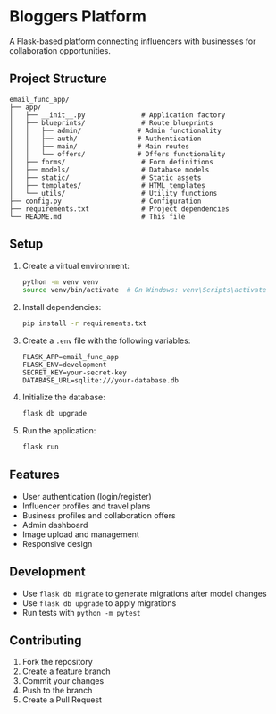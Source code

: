 # Bloggers Platform

A Flask-based platform connecting influencers with businesses for collaboration opportunities.

## Project Structure

```
email_func_app/
├── app/
│   ├── __init__.py              # Application factory
│   ├── blueprints/              # Route blueprints
│   │   ├── admin/              # Admin functionality
│   │   ├── auth/               # Authentication
│   │   ├── main/               # Main routes
│   │   └── offers/             # Offers functionality
│   ├── forms/                   # Form definitions
│   ├── models/                  # Database models
│   ├── static/                  # Static assets
│   ├── templates/               # HTML templates
│   └── utils/                   # Utility functions
├── config.py                    # Configuration
├── requirements.txt             # Project dependencies
└── README.md                    # This file
```

## Setup

1. Create a virtual environment:
   ```bash
   python -m venv venv
   source venv/bin/activate  # On Windows: venv\Scripts\activate
   ```

2. Install dependencies:
   ```bash
   pip install -r requirements.txt
   ```

3. Create a `.env` file with the following variables:
   ```
   FLASK_APP=email_func_app
   FLASK_ENV=development
   SECRET_KEY=your-secret-key
   DATABASE_URL=sqlite:///your-database.db
   ```

4. Initialize the database:
   ```bash
   flask db upgrade
   ```

5. Run the application:
   ```bash
   flask run
   ```

## Features

- User authentication (login/register)
- Influencer profiles and travel plans
- Business profiles and collaboration offers
- Admin dashboard
- Image upload and management
- Responsive design

## Development

- Use `flask db migrate` to generate migrations after model changes
- Use `flask db upgrade` to apply migrations
- Run tests with `python -m pytest`

## Contributing

1. Fork the repository
2. Create a feature branch
3. Commit your changes
4. Push to the branch
5. Create a Pull Request
